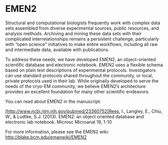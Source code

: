 # EMEN2

Structural and computational biologists frequently work with complex data sets assembled from diverse experimental sources, public resources, and analysis methods. Archiving and mining these data sets with their complicated interrelationships remains a persistent challenge, particularly with “open science” initiatives to make entire workflows, including all raw and intermediate data, available with publications.

To address these needs, we have developed EMEN2, an object-oriented scientific database and electronic notebook. EMEN2 uses a flexible schema based on plain text descriptions of experimental protocols. Investigators can use standard protocols shared throughout the community, or local, private protocols used in their lab. While originally developed to serve the needs of the cryo-EM community, we believe EMEN2’s architecture provides an excellent foundation for many other scientific
endeavors.

You can read about EMEN2 in the manuscript:

[http://www.ncbi.nlm.nih.gov/pubmed/23360752]Rees, I., Langley, E., Chiu, W., & Ludtke, S.J. (2013). EMEN2: an object oriented database and electronic lab notebook. Microsc Microanal 19, 1-10

For more information, please see the EMEN2 wiki: <http://blake.bcm.edu/emanwiki/EMEN2>


